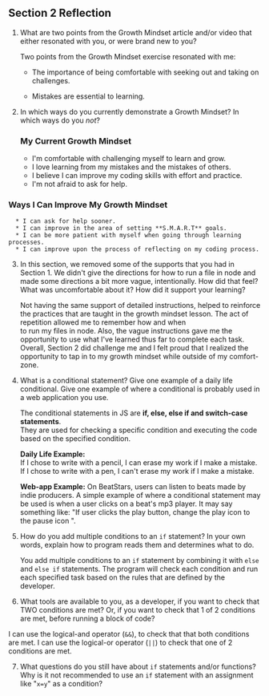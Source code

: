 ## Section 2 Reflection

1. What are two points from the Growth Mindset article and/or video that either resonated with you, or were brand new to you?  

   Two points from the Growth Mindset exercise resonated with me:  
    * The importance of being comfortable with seeking out and taking on challenges.  

    * Mistakes are essential to learning.


2. In which ways do you currently demonstrate a Growth Mindset? In which ways do you _not_?  

   ### My Current Growth Mindset  

      * I'm comfortable with challenging myself to learn and grow.
      * I love learning from my mistakes and the mistakes of others.
      * I believe I can improve my coding skills with effort and practice.
      * I'm not afraid to ask for help.  

  ### Ways I Can Improve My Growth Mindset

      * I can ask for help sooner.
      * I can improve in the area of setting **S.M.A.R.T** goals.
      * I can be more patient with myself when going through learning processes.
      * I can improve upon the process of reflecting on my coding process.

3. In this section, we removed some of the supports that you had in Section 1. We didn't give the directions for how to run a file in node and made some directions a bit more vague, intentionally. How did that feel? What was uncomfortable about it? How did it support your learning?  

   Not having the same support of detailed instructions, helped to reinforce the practices that are
    taught in the growth mindset lesson. The act of repetition allowed me to remember how and when  
    to run my files in node. Also, the vague instructions gave me the opportunity to use what I've
    learned thus far to complete each task. Overall, Section 2 did challenge me and I felt proud
    that I realized the opportunity to tap in to my growth mindset while outside of my comfort-zone.


4. What is a conditional statement? Give one example of a daily life conditional. Give one example of where a conditional is probably used in a web application you use.

   The conditional statements in JS are **if, else, else if and switch-case statements**.  
   They are used for checking a specific condition and executing the code based on the specified condition.  

   **Daily Life Example:**   
   If I chose to write with a pencil, I can erase my work if I make a mistake.  
   If I chose to write with a pen, I can't erase my work if I make a mistake.  

   **Web-app Example:**
   On BeatStars, users can listen to beats made by indie producers. A simple example of where a conditional statement may be used is when a user clicks on a beat's mp3 player. It may say something like: "If user clicks the play button, change the play icon to the pause icon ".

5. How do you add multiple conditions to an `if` statement? In your own words, explain how to program reads them and determines what to do.  

   You add multiple conditions to an `if` statement by combining it with `else` and `else if` statements.
   The program will check each condition and run each specified task based on the rules that are defined by the developer.

6. What tools are available to you, as a developer, if you want to check that TWO conditions are met? Or, if you want to check that 1 of 2 conditions are met, before running a block of code?  

  I can use the logical-and operator (`&&`), to check that that both conditions are met.
  I can use the logical-or operator (`||`) to check that one of 2 conditions are met.

7. What questions do you still have about `if` statements and/or functions?  
   Why is it not recommended to use an `if` statement with an assignment like "`x=y`" as a condition?
